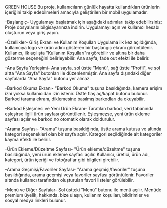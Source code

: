 GREEN HOUSE
Bu proje, kullanıcıların günlük hayatta kullandıkları ürünlerin içeriğini takip edebilmeleri amacıyla geliştirilen bir mobil uygulamadır.

-Başlangıç-
Uygulamayı başlatmak için aşağıdaki adımları takip edebilirsiniz:
Proje dosyalarını bilgisayarınıza indirin.
Uygulamayı açın ve kullanıcı hesabı oluşturun veya giriş yapın.

-Özellikler-
Giriş Ekranı ve Kullanım Koşulları
Uygulama ilk kez açıldığında, kullanıcıya logo ve ürün adını gösteren bir başlangıç ekranı görüntülenir.
Kullanıcı, ilk açılışta "Kullanım Koşulları"nı görebilir ve altına bir daha gösterme seçeneğini belirleyebilir.
Ana sayfa, fade out efekti ile belirir.

-Ana Sayfa Yerleşimi-
Ana sayfa, sol üstte "Menü", sağ üstte "Profil", ve sol altta "Ana Sayfa" butonları ile düzenlenmiştir.
Ana sayfa dışındaki diğer sayfalarda "Ana Sayfa" butonu yer almaz.

-Barkod Okuma Ekranı-
"Barkod Okuma" tuşuna basıldığında, kamera erişim izni yoksa kullanıcıdan izin istenir.
Üstte flaş aç/kapat butonu bulunur.
Barkod tarama ekranı, diklemesine basılmış barkodları da okuyabilir.

-Barkod Eşleşmesi ve Yeni Ürün Ekranı-
Taratılan barkod, veri tabanında eşleşirse ilgili ürün sayfası görüntülenir.
Eşleşmezse, yeni ürün ekleme sayfası açılır ve barkod no otomatik olarak doldurulur.

-Arama Sayfası-
"Arama" tuşuna basıldığında, üstte arama kutusu ve altında kategori seçenekleri olan bir sayfa açılır.
Kategori seçildiğinde alt kategoriler kayma efekti ile belirir.

-Ürün Ekleme/Düzeltme Sayfası-
"Ürün ekleme/düzeltme" tuşuna basıldığında, yeni ürün ekleme sayfası açılır.
Kullanıcı, üretici, ürün adı, kategori, ürün içeriği ve fotoğraflar gibi bilgileri girebilir.

-Arama Geçmişi/Favoriler Sayfası-
"Arama geçmişi/favoriler" tuşuna basıldığında, arama geçmişi veya favoriler sayfası görüntülenir.
Favoriler altında kullanıcı tarafından oluşturulan favori listeler görülebilir.

-Menü ve Diğer Sayfalar-
Sol üstteki "Menü" butonu ile menü açılır.
Menüde premium üyelik, hakkında, bize ulaşın, kullanım koşulları, bildirimler ve sosyal medya linkleri bulunur.
